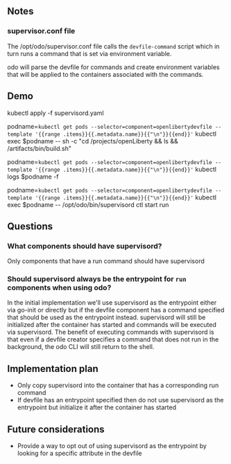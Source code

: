 ## Notes  

### supervisor.conf file

The /opt/odo/supervisor.conf file calls the `devfile-command` script which in turn runs a command that is set via environment variable.

odo will parse the devfile for commands and create environment variables that will be applied to the containers associated with the commands.

## Demo

kubectl apply -f supervisord.yaml

podname=`kubectl get pods --selector=component=openlibertydevfile --template '{{range .items}}{{.metadata.name}}{{"\n"}}{{end}}'`
kubectl exec $podname -- sh -c "cd /projects/openLiberty && ls && /artifacts/bin/build.sh"

podname=`kubectl get pods --selector=component=openlibertydevfile --template '{{range .items}}{{.metadata.name}}{{"\n"}}{{end}}'`
kubectl logs $podname -f

podname=`kubectl get pods --selector=component=openlibertydevfile --template '{{range .items}}{{.metadata.name}}{{"\n"}}{{end}}'`
kubectl exec $podname -- /opt/odo/bin/supervisord ctl start run

## Questions
### What components should have supervisord?
Only components that have a run command should have supervisord

### Should supervisord always be the entrypoint for `run` components when using odo?
In the initial implementation we'll use supervisord as the entrypoint either via go-init or directly but if the devfile component has a command specified that should be used as the entrypoint instead. supervisord will still be initialized after the container has started and commands will be executed via supervisord. The benefit of executing commands with supervisord is that even if a devfile creator specifies a command that does not run in the background, the odo CLI will still return to the shell.

## Implementation plan
- Only copy supervisord into the container that has a corresponding run command
- If devfile has an entrypoint specified then do not use supervisord as the entrypoint but initialize it after the container has started

## Future considerations
- Provide a way to opt out of using supervisord as the entrypoint by looking for a specific attribute in the devfile
